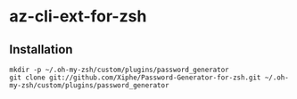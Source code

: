 # az-cli-ext-for-zsh


## Installation
````
mkdir -p ~/.oh-my-zsh/custom/plugins/password_generator
git clone git://github.com/Xiphe/Password-Generator-for-zsh.git ~/.oh-my-zsh/custom/plugins/password_generator
````
